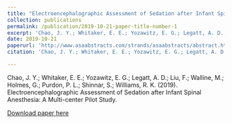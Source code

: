 ```yaml
---
title: "Electroencephalographic Assessment of Sedation after Infant Spinal Anesthesia: A Multi-center Pilot Study"
collection: publications
permalink: /publication/2019-10-21-paper-title-number-1
excerpt: 'Chao, J. Y.; Whitaker, E. E.; Yozawitz, E. G.; Legatt, A. D.; Liu, F.; Walline, M.; Holmes, G.; Purdon, P. L.; Shinnar, S.; Williams, R. K. (2019)'
date: 2019-10-21
paperurl: 'http://www.asaabstracts.com/strands/asaabstracts/abstract.htm?year=2019&index=16&absnum=1846'
citation: 'Chao, J. Y.; Whitaker, E. E.; Yozawitz, E. G.; Legatt, A. D.; Liu, F.; Walline, M.; Holmes, G.; Purdon, P. L.; Shinnar, S.; Williams, R. K. (2019). Electroencephalographic Assessment of Sedation after Infant Spinal Anesthesia: A Multi-center Pilot Study.'

---
```


Chao, J. Y.; Whitaker, E. E.; Yozawitz, E. G.; Legatt, A. D.; Liu, F.; Walline, M.; Holmes, G.; Purdon, P. L.; Shinnar, S.; Williams, R. K. (2019). Electroencephalographic Assessment of Sedation after Infant Spinal Anesthesia: A Multi-center Pilot Study.

[Download paper here](http://www.asaabstracts.com/strands/asaabstracts/abstract.htm?year=2019&index=16&absnum=1846)

